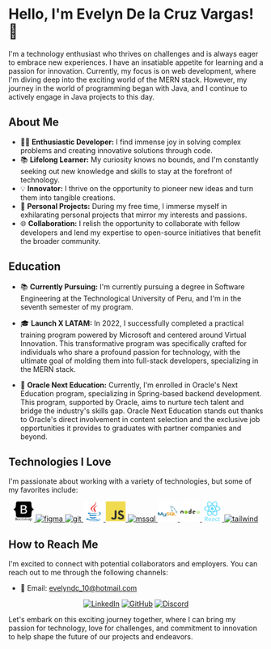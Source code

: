 # Hello, I'm Evelyn De la Cruz Vargas! 👋

I'm a technology enthusiast who thrives on challenges and is always eager to embrace new experiences. I have an insatiable appetite for learning and a passion for innovation. Currently, my focus is on web development, where I'm diving deep into the exciting world of the MERN stack. However, my journey in the world of programming began with Java, and I continue to actively engage in Java projects to this day.

## About Me

- 🧑‍💻 **Enthusiastic Developer:** I find immense joy in solving complex problems and creating innovative solutions through code.
- 📚 **Lifelong Learner:** My curiosity knows no bounds, and I'm constantly seeking out new knowledge and skills to stay at the forefront of technology.
- 💡 **Innovator:** I thrive on the opportunity to pioneer new ideas and turn them into tangible creations.
- 🚀 **Personal Projects:** During my free time, I immerse myself in exhilarating personal projects that mirror my interests and passions.
- 🌐 **Collaboration:** I relish the opportunity to collaborate with fellow developers and lend my expertise to open-source initiatives that benefit the broader community.

## Education

- 📚 **Currently Pursuing:** I'm currently pursuing a degree in Software Engineering at the Technological University of Peru, and I'm in the seventh semester of my program.

- 🎓 **Launch X LATAM:** In 2022, I successfully completed a practical training program powered by Microsoft and centered around Virtual Innovation. This transformative program was specifically crafted for individuals who share a profound passion for technology, with the ultimate goal of molding them into full-stack developers, specializing in the MERN stack.

- 📖 **Oracle Next Education:** Currently, I'm enrolled in Oracle's Next Education program, specializing in Spring-based backend development. This program, supported by Oracle, aims to nurture tech talent and bridge the industry's skills gap. Oracle Next Education stands out thanks to Oracle's direct involvement in content selection and the exclusive job opportunities it provides to graduates with partner companies and beyond.


## Technologies I Love

I'm passionate about working with a variety of technologies, but some of my favorites include:

<div align="center">
<a href="https://getbootstrap.com" target="_blank" rel="noreferrer"> <img src="https://raw.githubusercontent.com/devicons/devicon/master/icons/bootstrap/bootstrap-plain-wordmark.svg" alt="bootstrap" width="40" height="40"/> </a> <a href="https://www.figma.com/" target="_blank" rel="noreferrer"> <img src="https://www.vectorlogo.zone/logos/figma/figma-icon.svg" alt="figma" width="40" height="40"/> </a> <a href="https://git-scm.com/" target="_blank" rel="noreferrer"> <img src="https://www.vectorlogo.zone/logos/git-scm/git-scm-icon.svg" alt="git" width="40" height="40"/> </a> <a href="https://www.java.com" target="_blank" rel="noreferrer"> <img src="https://raw.githubusercontent.com/devicons/devicon/master/icons/java/java-original.svg" alt="java" width="40" height="40"/> </a> <a href="https://developer.mozilla.org/en-US/docs/Web/JavaScript" target="_blank" rel="noreferrer"> <img src="https://raw.githubusercontent.com/devicons/devicon/master/icons/javascript/javascript-original.svg" alt="javascript" width="40" height="40"/> </a> <a href="https://www.microsoft.com/en-us/sql-server" target="_blank" rel="noreferrer"> <img src="https://www.svgrepo.com/show/303229/microsoft-sql-server-logo.svg" alt="mssql" width="40" height="40"/> </a> <a href="https://www.mysql.com/" target="_blank" rel="noreferrer"> <img src="https://raw.githubusercontent.com/devicons/devicon/master/icons/mysql/mysql-original-wordmark.svg" alt="mysql" width="40" height="40"/> </a> <a href="https://nodejs.org" target="_blank" rel="noreferrer"> <img src="https://raw.githubusercontent.com/devicons/devicon/master/icons/nodejs/nodejs-original-wordmark.svg" alt="nodejs" width="40" height="40"/> </a> <a href="https://reactjs.org/" target="_blank" rel="noreferrer"> <img src="https://raw.githubusercontent.com/devicons/devicon/master/icons/react/react-original-wordmark.svg" alt="react" width="40" height="40"/> </a> <a href="https://tailwindcss.com/" target="_blank" rel="noreferrer"> <img src="https://www.vectorlogo.zone/logos/tailwindcss/tailwindcss-icon.svg" alt="tailwind" width="40" height="40"/> </a></div>


## How to Reach Me

I'm excited to connect with potential collaborators and employers. You can reach out to me through the following channels:

- 📧 Email: [evelyndc_10@hotmail.com](evelyndc_10@hotmail.com)
<div align="center">

  [![LinkedIn](	https://img.shields.io/badge/Evelyn_De_la_cruz_Vargas-0077B5?style=for-the-badge&logo=linkedin&logoColor=white)]([https://www.linkedin.com/in/tu-nombre/](https://www.linkedin.com/in/evelyn-de-la-cruz-vargas/))
[![GitHub](https://img.shields.io/badge/evelynKdc-100000?style=for-the-badge&logo=github&logoColor=white)](https://github.com/evelynKdc)
[![Discord](https://img.shields.io/badge/evelyndc-5865F2?style=for-the-badge&logo=discord&logoColor=white)](https://discordapp.com/users/evelyndc)


</div>
Let's embark on this exciting journey together, where I can bring my passion for technology, love for challenges, and commitment to innovation to help shape the future of our projects and endeavors.
